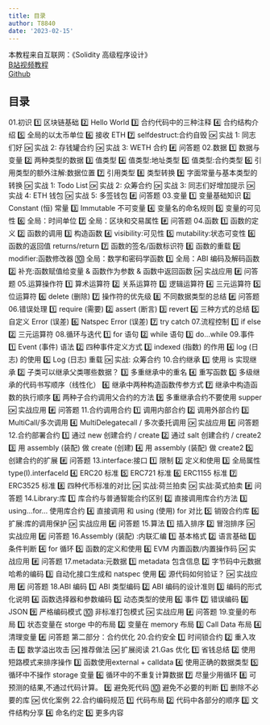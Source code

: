 ```yaml
---
title: 目录
author: T8840
date: '2023-02-15'
---
```


本教程来自互联网：《Solidity 高级程序设计》   
[B站视频教程](https://www.bilibili.com/video/BV1HR4y197Ag?p=1)   
[Github](https://github.com/anbang/professional-solidity/blob/v0.0.1/docs/source/01.hello.md)  

## 目录
01.初识
1️⃣ 区块链基础
2️⃣ Hello World
3️⃣ 合约代码中的三种注释
4️⃣ 合约结构介绍
5️⃣ 全局的以太币单位
6️⃣ 接收 ETH
7️⃣ selfdestruct:合约自毁
🆗 实战 1: 同志们好
🆗 实战 2: 存钱罐合约
🆗 实战 3: WETH 合约
#️⃣ 问答题
02.数据
1️⃣ 数据与变量
2️⃣ 两种类型的数据
3️⃣ 值类型
4️⃣ 值类型:地址类型
5️⃣ 值类型:合约类型
6️⃣ 引用类型的额外注解:数据位置
7️⃣ 引用类型
8️⃣ 类型转换
9️⃣ 字面常量与基本类型的转换
🆗 实战 1: Todo List
🆗 实战 2: 众筹合约
🆗 实战 3: 同志们好增加提示
🆗 实战 4: ETH 钱包
🆗 实战 5: 多签钱包
#️⃣ 问答题
03.变量
1️⃣ 变量基础知识
2️⃣ Constant (恒) 常量
3️⃣ Immutable 不可变量
4️⃣ 变量名的命名规则
5️⃣ 变量的可见性
6️⃣ 全局：时间单位
7️⃣ 全局：区块和交易属性
#️⃣ 问答题
04.函数
1️⃣ 函数的定义
2️⃣ 函数的调用
3️⃣ 构造函数
4️⃣ visibility:可见性
5️⃣ mutability:状态可变性
6️⃣ 函数的返回值 returns/return
7️⃣ 函数的签名/函数标识符
8️⃣ 函数的重载
9️⃣ modifier:函数修改器
🔟 全局：数学和密码学函数
1️⃣ 全局：ABI 编码及解码函数
2️⃣ 补充:函数赋值给变量 & 函数作为参数 & 函数中返回函数
🆗 实战应用
#️⃣ 问答题
05.运算操作符
1️⃣ 算术运算符
2️⃣ 关系运算符
3️⃣ 逻辑运算符
4️⃣ 三元运算符
5️⃣ 位运算符
6️⃣ delete (删除)
7️⃣ 操作符的优先级
8️⃣ 不同数据类型的总结
#️⃣ 问答题
06.错误处理
1️⃣ require (需要)
2️⃣ assert (断言)
3️⃣ revert
4️⃣ 三种方式的总结
5️⃣ 自定义 Error (误差)
6️⃣ Natspec Error (误差)
7️⃣ try catch
07.流程控制
1️⃣ if else
2️⃣ 三元运算符
08.循环与迭代
1️⃣ for 语句
2️⃣ while 语句
3️⃣ do…while
09.事件
1️⃣ Event (事件) 语法
2️⃣ 四种事件定义方式
3️⃣ indexed (指数) 的作用
4️⃣ log (日志) 的使用
5️⃣ Log (日志) 重载
🆗 实战: 众筹合约
10.合约继承
1️⃣ 使用 is 实现继承
2️⃣ 子类可以继承父类哪些数据？
3️⃣ 多重继承中的重名
4️⃣ 重写函数
5️⃣ 多级继承的代码书写顺序（线性化）
6️⃣ 继承中两种构造函数传参方式
7️⃣ 继承中构造函数的执行顺序
8️⃣ 两种子合约调用父合约的方法
9️⃣ 多重继承合约不要使用 supper
🆗 实战应用
#️⃣ 问答题
11.合约调用合约
1️⃣ 调用内部合约
2️⃣ 调用外部合约
3️⃣ MultiCall/多次调用
4️⃣ MultiDelegatecall / 多次委托调用
🆗 实战应用
#️⃣ 问答题
12.合约部署合约
1️⃣ 通过 new 创建合约 / create
2️⃣ 通过 salt 创建合约 / create2
3️⃣ 用 assembly (装配) 做 create (创建)
4️⃣ 用 assembly (装配) 做 create2
5️⃣ 创建合约的扩展
#️⃣ 问答题
13.interface:接口
1️⃣ 限制
2️⃣ 定义和使用
3️⃣ 全局属性 type(I).interfaceId
4️⃣ ERC20 标准
5️⃣ ERC721 标准
6️⃣ ERC1155 标准
7️⃣ ERC3525 标准
8️⃣ 四种代币标准的对比
🆗 实战:荷兰拍卖
🆗 实战:英式拍卖
#️⃣ 问答题
14.Library:库
1️⃣ 库合约与普通智能合约区别
2️⃣ 直接调用库合约方法
3️⃣ using...for... 使用库合约
4️⃣ 直接调用 和 using (使用) for 对比
5️⃣ 销毁合约库
6️⃣ 扩展:库的调用保护
🆗 实战应用
#️⃣ 问答题
15.算法
1️⃣ 插入排序
2️⃣ 冒泡排序
🆗 实战应用
#️⃣ 问答题
16.Assembly (装配) :内联汇编
1️⃣ 基本格式
2️⃣ 语言基础
3️⃣ 条件判断
4️⃣ for 循环
5️⃣ 函数的定义和使用
6️⃣ EVM 内置函数/内置操作码
🆗 实战应用
#️⃣ 问答题
17.metadata:元数据
1️⃣ metadata 包含信息
2️⃣ 字节码中元数据哈希的编码
3️⃣ 自动化接口生成和 natspec 使用
4️⃣ 源代码如何验证？
🆗 实战应用
#️⃣ 问答题
18.ABI 编码
1️⃣ ABI 类型编码
2️⃣ ABI 编码的设计准则
3️⃣ 编码的形式化说明
4️⃣ 函数选择器和参数编码
5️⃣ 动态类型的使用
6️⃣ 事件
7️⃣ 错误编码
8️⃣ JSON
9️⃣ 严格编码模式
🔟 非标准打包模式
🆗 实战应用
#️⃣ 问答题
19.变量的布局
1️⃣ 状态变量在 storge 中的布局
2️⃣ 变量在 memory 布局
3️⃣ Call Data 布局
4️⃣ 清理变量
#️⃣ 问答题
第二部分：合约优化
20.合约安全
1️⃣ 时间锁合约
2️⃣ 重入攻击
3️⃣ 数学溢出攻击
🆗 推荐做法
🆗 扩展阅读
21.Gas 优化
1️⃣ 省钱总结
2️⃣ 使用短路模式来排序操作
3️⃣ 函数使用external + calldata
4️⃣ 使用正确的数据类型
5️⃣ 循环中不操作 storage 变量
6️⃣ 循环中的不重复计算数据
7️⃣ 尽量少用循环
8️⃣ 可预测的结果,不通过代码计算。
9️⃣ 避免死代码
🔟 避免不必要的判断
1️⃣ 删除不必要的库
🆗 优化案例
22.合约编码规范
1️⃣ 代码布局
2️⃣ 代码中各部分的顺序
3️⃣ 文件结构分享
4️⃣ 命名约定
5️⃣ 更多内容